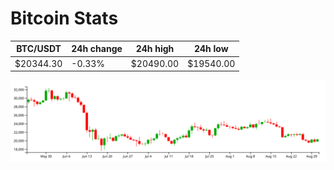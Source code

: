 # Bitcoin Stats

BTC/USDT|24h change|24h high|24h low|
|---|---|---|---|
|$20344.30|-0.33%|$20490.00|$19540.00|

<img src="./chart.svg">
